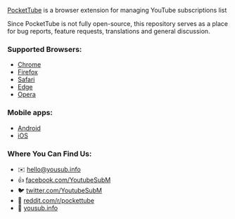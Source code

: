 [PocketTube](//yousub.info) is a browser extension for managing YouTube subscriptions list

Since PocketTube is not fully open-source, this repository serves as a place for bug reports, feature requests, translations and general discussion.

### Supported Browsers:
- [Chrome](//chrome.google.com/webstore/detail/pockettube-youtube-subscr/kdmnjgijlmjgmimahnillepgcgeemffb)
- [Firefox](//addons.mozilla.org/en-US/firefox/addon/youtube-subscription-groups)
- [Safari](//apps.apple.com/us/app/id1533703891)
- [Edge](//microsoftedge.microsoft.com/addons/Microsoft-Edge-Extensions-Home)
- [Opera](//addons.opera.com/en/extensions/details/pockettube-youtube-subscription-manager)

### Mobile apps:
- [Android](//play.google.com/store/apps/details?id=com.youtubesubscriptionmanager)
- [iOS](//apps.apple.com/us/app/pockettube-subscription-manage/id1475688814)

### Where You Can Find Us:
- :envelope: hello@yousub.info
- :thumbsup: [facebook.com/YoutubeSubM](//facebook.com/YoutubeSubM)
- :bird: [twitter.com/YoutubeSubM](//twitter.com/YoutubeSubM)
- :orange_book: [reddit.com/r/pockettube](//www.reddit.com/r/pockettube)
- :tada: [yousub.info](//yousub.info)
